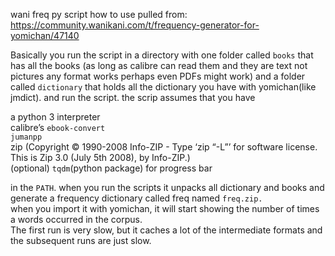 wani freq py script how to use
pulled from: https://community.wanikani.com/t/frequency-generator-for-yomichan/47140

Basically you run the script in a directory with one folder called `books` that has all the books
(as long as calibre can read them and they are text not pictures any format works perhaps even PDFs might work)
and a folder called `dictionary` that holds all the dictionary
you have with yomichan(like jmdict). and run the script. the scrip assumes that you have

a python 3 interpreter  
calibre’s `ebook-convert`  
`jumanpp`  
zip (Copyright © 1990-2008 Info-ZIP - Type ‘zip “-L”’ for software license. This is Zip 3.0 (July 5th 2008), by Info-ZIP.)  
(optional) `tqdm`(python package) for progress bar

in the `PATH`. when you run the scripts it unpacks all dictionary and books and generate a frequency dictionary called freq named `freq.zip.`  
when you import it with yomichan, it will start showing the number of times a words occurred in the corpus.  
The first run is very slow, but it caches a lot of the intermediate formats and the subsequent runs are just slow.
